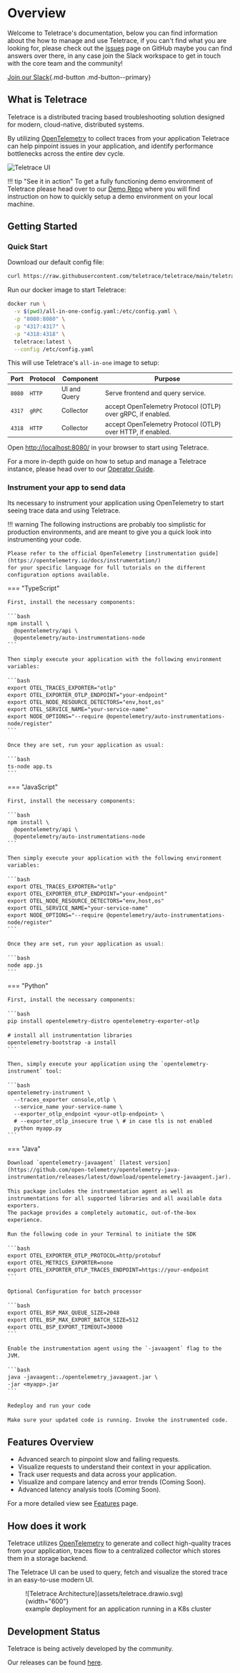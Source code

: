# Overview

Welcome to Teletrace's documentation, below you can find information about the how to manage and use Teletrace,
if you can't find what you are looking for, please check out the [issues](https://github.com/teletrace/teletrace/issues) page on GitHub maybe you can find answers over there,
in any case join the Slack workspace to get in touch with the core team and the community!

[Join our Slack](https://join.slack.com/t/teletrace/shared_invite/zt-1qv0kogcn-KlbBB2yS~gUCGszZoSpJfQ){.md-button .md-button--primary}

## What is Teletrace

Teletrace is a distributed tracing based troubleshooting solution designed for modern, cloud-native, distributed systems.

By utilizing [OpenTelemetry](https://opentelemetry.io/) to collect traces from your application Teletrace can help pinpoint issues in your application, and identify performance bottlenecks across the entire dev cycle.

![Teletrace UI](assets/demo.gif)

<!-- prettier-ignore-start -->
!!! tip "See it in action"
    To get a fully functioning demo environment of Teletrace please head over to our [Demo Repo](https://github.com/teletrace/opentelemetry-demo) where you will find instruction on how to quickly setup a demo environment on your local machine.
<!-- prettier-ignore-end -->

## Getting Started

### Quick Start

Download our default config file:

```bash
curl https://raw.githubusercontent.com/teletrace/teletrace/main/teletrace-otelcol/config/all-in-one-config.yaml > all-in-one-config.yaml
```

Run our docker image to start Teletrace:

```bash
docker run \
  -v $(pwd)/all-in-one-config.yaml:/etc/config.yaml \
  -p "8080:8080" \
  -p "4317:4317" \
  -p "4318:4318" \
  teletrace:latest \
  --config /etc/config.yaml
```

This will use Teletrace's `all-in-one` image to setup:

| Port   | Protocol | Component    | Purpose                                                     |
| ------ | -------- | ------------ | ----------------------------------------------------------- |
| `8080` | `HTTP`   | UI and Query | Serve frontend and query service.                           |
| `4317` | `gRPC`   | Collector    | accept OpenTelemetry Protocol (OTLP) over gRPC, if enabled. |
| `4318` | `HTTP`   | Collector    | accept OpenTelemetry Protocol (OTLP) over HTTP, if enabled. |

Open [http://localhost:8080/](http://localhost:8080/) in your browser to start using Teletrace.

For a more in-depth guide on how to setup and manage a Teletrace instance, please head over to our [Operator Guide](./operator-guide/architecture-overview.md).

### Instrument your app to send data

Its necessary to instrument your application using OpenTelemetry to start seeing trace data and using Teletrace.

<!-- prettier-ignore-start -->
!!! warning
    The following instructions are probably too simplistic for production environments, and are meant to give you a quick look into instrumenting your code.

    Please refer to the official OpenTelemetry [instrumentation guide](https://opentelemetry.io/docs/instrumentation/)
    for your specific language for full tutorials on the different configuration options available.
<!-- prettier-ignore-end -->

=== "TypeScript"

    First, install the necessary components:

    ```bash
    npm install \
      @opentelemetry/api \
      @opentelemetry/auto-instrumentations-node
    ```

    Then simply execute your application with the following environment variables:

    ```bash
    export OTEL_TRACES_EXPORTER="otlp"
    export OTEL_EXPORTER_OTLP_ENDPOINT="your-endpoint"
    export OTEL_NODE_RESOURCE_DETECTORS="env,host,os"
    export OTEL_SERVICE_NAME="your-service-name"
    export NODE_OPTIONS="--require @opentelemetry/auto-instrumentations-node/register"
    ```

    Once they are set, run your application as usual:

    ```bash
    ts-node app.ts
    ```

=== "JavaScript"

    First, install the necessary components:

    ```bash
    npm install \
      @opentelemetry/api \
      @opentelemetry/auto-instrumentations-node
    ```

    Then simply execute your application with the following environment variables:

    ```bash
    export OTEL_TRACES_EXPORTER="otlp"
    export OTEL_EXPORTER_OTLP_ENDPOINT="your-endpoint"
    export OTEL_NODE_RESOURCE_DETECTORS="env,host,os"
    export OTEL_SERVICE_NAME="your-service-name"
    export NODE_OPTIONS="--require @opentelemetry/auto-instrumentations-node/register"
    ```

    Once they are set, run your application as usual:

    ```bash
    node app.js
    ```

=== "Python"

    First, install the necessary components:

    ```bash
    pip install opentelemetry-distro opentelemetry-exporter-otlp

    # install all instrumentation libraries
    opentelemetry-bootstrap -a install
    ```

    Then, simply execute your application using the `opentelemetry-instrument` tool:

    ```bash
    opentelemetry-instrument \
      --traces_exporter console,otlp \
      --service_name your-service-name \
      --exporter_otlp_endpoint <your-otlp-endpoint> \
      # --exporter_otlp_insecure true \ # in case tls is not enabled
      python myapp.py
    ```

=== "Java"

    Download `opentelemetry-javaagent` [latest version](https://github.com/open-telemetry/opentelemetry-java-instrumentation/releases/latest/download/opentelemetry-javaagent.jar).

    This package includes the instrumentation agent as well as
    instrumentations for all supported libraries and all available data exporters.
    The package provides a completely automatic, out-of-the-box experience.

    Run the following code in your Terminal to initiate the SDK

    ```bash
    export OTEL_EXPORTER_OTLP_PROTOCOL=http/protobuf
    export OTEL_METRICS_EXPORTER=none
    export OTEL_EXPORTER_OTLP_TRACES_ENDPOINT=https://your-endpoint
    ```

    Optional Configuration for batch processor

    ```bash
    export OTEL_BSP_MAX_QUEUE_SIZE=2048
    export OTEL_BSP_MAX_EXPORT_BATCH_SIZE=512
    export OTEL_BSP_EXPORT_TIMEOUT=30000
    ```

    Enable the instrumentation agent using the `-javaagent` flag to the JVM.

    ```bash
    java -javaagent:./opentelemetry_javaagent.jar \
    -jar <myapp>.jar
    ```

    Redeploy and run your code

    Make sure your updated code is running. Invoke the instrumented code.

## Features Overview

- Advanced search to pinpoint slow and failing requests.
- Visualize requests to understand their context in your application.
- Track user requests and data across your application.
- Visualize and compare latency and error trends (Coming Soon).
- Advanced latency analysis tools (Coming Soon).

For a more detailed view see [Features](./features.md) page.

## How does it work

Teletrace utilizes [OpenTelemetry](https://opentelemetry.io/) to generate and collect high-quality traces from your application,
traces flow to a centralized collector which stores them in a storage backend.

The Teletrace UI can be used to query, fetch and visualize the stored trace in an easy-to-use modern UI.

<figure markdown>
  ![Teletrace Architecture](assets/teletrace.drawio.svg){width="600"}
  <figcaption>example deployment for an application running in a K8s cluster</figcaption>
</figure>

## Development Status

Teletrace is being actively developed by the community.

Our releases can be found [here](https://github.com/teletrace/teletrace/releases).
